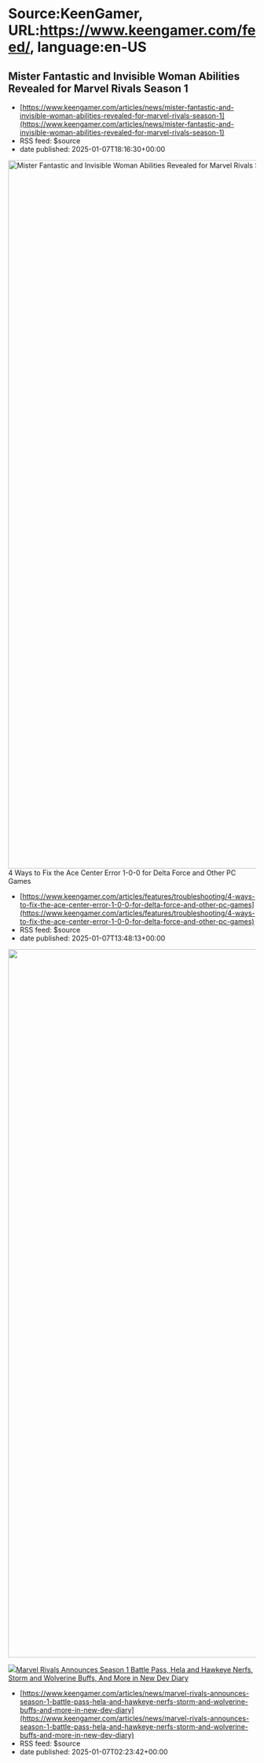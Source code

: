 # Source:KeenGamer, URL:https://www.keengamer.com/feed/, language:en-US

## Mister Fantastic and Invisible Woman Abilities Revealed for Marvel Rivals Season 1
 - [https://www.keengamer.com/articles/news/mister-fantastic-and-invisible-woman-abilities-revealed-for-marvel-rivals-season-1](https://www.keengamer.com/articles/news/mister-fantastic-and-invisible-woman-abilities-revealed-for-marvel-rivals-season-1)
 - RSS feed: $source
 - date published: 2025-01-07T18:16:30+00:00

<p><img width="2560" height="1440" src="https://www.keengamer.com/wp-content/uploads/2025/01/Mister-Fantastic-and-Invisible-Woman-Abilities-Revealed-for-Marvel-Rivals-Season-1-Cover.png" class="attachment-post-thumbnail size-post-thumbnail wp-image-705634 wp-post-image" alt="Mister Fantastic and Invisible Woman Abilities Revealed for Marvel Rivals Season 1" decoding="async" fetchpriority="high" srcset="https://www.keengamer.com/wp-content/uploads/2025/01/Mister-Fantastic-and-Invisible-Woman-Abilities-Revealed-for-Marvel-Rivals-Season-1-Cover.png 2560w, https://www.keengamer.com/wp-content/uploads/2025/01/Mister-Fantastic-and-Invisible-Woman-Abilities-Revealed-for-Marvel-Rivals-Season-1-Cover-780x439.png 780w, https://www.keengamer.com/wp-content/uploads/2025/01/Mister-Fantastic-and-Invisible-Woman-Abilities-Revealed-for-Marvel-Rivals-Season-1-Cover-1536x864.png 1536w, https://www.keengamer.com/wp-content/uploads/2025/01/Mister-Fantastic-and-Invisible-Woman-Abilities-Revealed-for-Marv

## 4 Ways to Fix the Ace Center Error 1-0-0 for Delta Force and Other PC Games
 - [https://www.keengamer.com/articles/features/troubleshooting/4-ways-to-fix-the-ace-center-error-1-0-0-for-delta-force-and-other-pc-games](https://www.keengamer.com/articles/features/troubleshooting/4-ways-to-fix-the-ace-center-error-1-0-0-for-delta-force-and-other-pc-games)
 - RSS feed: $source
 - date published: 2025-01-07T13:48:13+00:00

<p><img width="2560" height="1440" src="https://www.keengamer.com/wp-content/uploads/2025/01/cover-image-ace-center-error-1-0-0.png" class="attachment-post-thumbnail size-post-thumbnail wp-image-705573 wp-post-image" alt="" decoding="async" fetchpriority="high" srcset="https://www.keengamer.com/wp-content/uploads/2025/01/cover-image-ace-center-error-1-0-0.png 2560w, https://www.keengamer.com/wp-content/uploads/2025/01/cover-image-ace-center-error-1-0-0-780x439.png 780w, https://www.keengamer.com/wp-content/uploads/2025/01/cover-image-ace-center-error-1-0-0-1536x864.png 1536w, https://www.keengamer.com/wp-content/uploads/2025/01/cover-image-ace-center-error-1-0-0-2048x1152.png 2048w" sizes="(max-width: 2560px) 100vw, 2560px" data-mwl-img-id="705573" /></p>
<p><a href="https://www.keengamer.com/wp-content/uploads/2025/01/cover-image-ace-center-error-1-0-0.png"><img class="aligncenter wp-image-705573 size-medium" src="https://www.keengamer.com/wp-content/uploads/2025/01/cover-image-ace-

## Marvel Rivals Announces Season 1 Battle Pass, Hela and Hawkeye Nerfs, Storm and Wolverine Buffs, And More in New Dev Diary
 - [https://www.keengamer.com/articles/news/marvel-rivals-announces-season-1-battle-pass-hela-and-hawkeye-nerfs-storm-and-wolverine-buffs-and-more-in-new-dev-diary](https://www.keengamer.com/articles/news/marvel-rivals-announces-season-1-battle-pass-hela-and-hawkeye-nerfs-storm-and-wolverine-buffs-and-more-in-new-dev-diary)
 - RSS feed: $source
 - date published: 2025-01-07T02:23:42+00:00

<p><img width="2560" height="1440" src="https://www.keengamer.com/wp-content/uploads/2025/01/Marvel-Rivals-Announces-Season-1-Battle-Pass-Hela-and-Hawkeye-Nerfs-Storm-and-Wolverine-Buffs-And-More-in-New-Dev-Diary-Cover.png" class="attachment-post-thumbnail size-post-thumbnail wp-image-705491 wp-post-image" alt="Marvel Rivals Announces Season 1 Battle Pass, Hela and Hawkeye Nerfs, Storm and Wolverine Buffs, And More in New Dev Diary" decoding="async" fetchpriority="high" srcset="https://www.keengamer.com/wp-content/uploads/2025/01/Marvel-Rivals-Announces-Season-1-Battle-Pass-Hela-and-Hawkeye-Nerfs-Storm-and-Wolverine-Buffs-And-More-in-New-Dev-Diary-Cover.png 2560w, https://www.keengamer.com/wp-content/uploads/2025/01/Marvel-Rivals-Announces-Season-1-Battle-Pass-Hela-and-Hawkeye-Nerfs-Storm-and-Wolverine-Buffs-And-More-in-New-Dev-Diary-Cover-780x439.png 780w, https://www.keengamer.com/wp-content/uploads/2025/01/Marvel-Rivals-Announces-Season-1-Battle-Pass-Hela-and-Hawkeye-Nerfs-Storm-a

